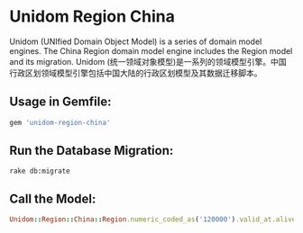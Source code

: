 # Unidom Region China

Unidom (UNIfied Domain Object Model) is a series of domain model engines. The China Region domain model engine includes the Region model and its migration.
Unidom (统一领域对象模型)是一系列的领域模型引擎。中国行政区划领域模型引擎包括中国大陆的行政区划模型及其数据迁移脚本。

## Usage in Gemfile:
```ruby
gem 'unidom-region-china'
```
## Run the Database Migration:
```shell
rake db:migrate
```

## Call the Model:
```ruby
Unidom::Region::China::Region.numeric_coded_as('120000').valid_at.alive.first # Tianjing (天津)
```
